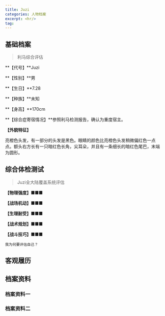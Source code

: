 ```yaml
---
title: Juzi
categories: 人物档案
excerpt: <hr/>
tag:
---
```


## 基础档案

> 利马综合评估

**【代号】**Juzi

**【性别】**男

**【生日】**7.28

**【种族】**未知

**【身高】**170cm

**【综合症寄宿情况】**参照利马检测报告，确认为重度宿主。

**【外貌特征】**

亮橙色头发，有一部分的头发是黑色。眼睛的颜色比亮橙色头发稍微偏红色一点点。额头右方长有一只暗红色长角，尖耳朵，并且有一条细长的暗红色尾巴，末端为圆形。

## 综合体检测试

> Juzi全大陆覆盖系统评估

**【物理强度】**■■■

**【战场机动】**■■■

**【生理耐受】**■■■

**【战术规划】**■■■

**【战斗技巧】**■■■

```
我为何要评估自己？
```

## 客观履历



## 档案资料

### 档案资料一



### 档案资料二
